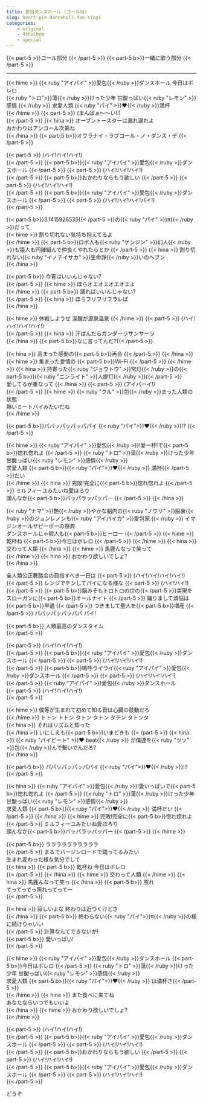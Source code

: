 ```yaml
---
title: 愛包ダンスホール (コール付)
slug: heart-pie-danceholl-fan-sings
categories:
    - original
    - 4thalbum
    - special
---
```


{{< part-5 >}}コール部分  {{< /part-5 >}}
{{< part-5 b>}}一緒に歌う部分  {{< /part-5 >}}

---

{{< hime >}}
{{< ruby "アイパイ" >}}愛包{{< /ruby >}}ダンスホール 今日はボレロ  
{{< ruby "トロ">}}蕩{{< /ruby >}}けった少年 甘酸っぱい{{< ruby "レモン" >}}感情  {{< /ruby >}}
求愛人類 {{< ruby "パイ" >}}♥{{< /ruby >}}満杯  
{{< /hime >}}
{{< part-5 >}}
(まんぱぁ～～い!!)  
{{< /part-5 >}}
{{< hina >}}
オーブントースターは漏れ漏れよ  
おかわりはアンコール次第ね  
{{< /hina >}}
{{< part-5 b>}}オワラナイ・ラブコール・ノ・ダンス・デ  {{< /part-5 >}}

{{< part-5 >}}
(ハイ!ハイ!ハイ!)  
{{< /part-5 >}}
{{< part-5 b>}}{{< ruby "アイパイ" >}}愛包{{< /ruby >}}ダンスホール  {{< /part-5 >}}
{{< part-5 >}}
(ハイ!ハイ!ハイ!)  
{{< /part-5 >}}
{{< part-5 b>}}おかわりならもう欲しい  {{< /part-5 >}}
{{< part-5 >}}
(ハイ!ハイ!ハイ!)  
{{< /part-5 >}}
{{< part-5 b>}}{{< ruby "アイパイ" >}}愛包{{< /ruby >}}ダンスホール  {{< /part-5 >}}
{{< part-5 >}}
(ハイ!ハイ!ハイ!パイ!)  
{{< /part-5 >}}

{{< part-5 b>}}3.1415926535{{< /part-5 >}}の{{< ruby "パイ" >}}π{{< /ruby >}}だって  
{{< hime >}}
割り切れない気持ち抱えてるよ  
{{< /hime >}}
{{< part-5 b>}}ロボ人も{{< ruby "ゲンジン" >}}幻人{{< /ruby >}}も猿人も円陣組んで仲良くやれたらとか  {{< /part-5 >}}
{{< hina >}}
割り切れない{{< ruby "イノチイサカ" >}}生命諍{{< /ruby >}}いのヘブン  
{{< /hina >}}

{{< part-5 b>}}
今宵はいいんじゃない?  
{{< /part-5 >}}
{{< hime >}}
ほらオエオエオエオエよ  
{{< /hime >}}
{{< part-5 b>}}
踊ればいいんじゃない?  
{{< /part-5 >}}
{{< hina >}}
ほらフリフリフラレば  
{{< /hina >}}

{{< hime >}}
休戦しようぜ 涙腺が源泉温泉 
{{< /hime >}}
{{< part-5 >}}
(ハイ!ハイ!ハイ!ハイ!)  
{{< /part-5 >}}
{{< hina >}}
汗ばんだらガンダーラサンサーラ  
{{< /hina >}}
{{< part-5 b>}}なに言ってんだ?{{< /part-5 >}}

{{< hina >}}
高まった感動の{{< part-5 b>}}再会  {{< /part-5 >}}
{{< /hina >}}
{{< hime >}}
集まった愛情の {{< part-5 b>}}Wi-Fi  {{< /part-5 >}}
{{< /hime >}}
{{< hina >}}
持寄った{{< ruby "ジョウトウ" >}}常灯{{< /ruby >}}の{{< part-5 b>}}{{< ruby "ニンライト" >}}人提灯{{< /ruby >}}{{< /part-5 >}}  
愛してるが重なって 
{{< /hina >}}
{{< part-5 >}}
(アイパーイ!)  
{{< /part-5 >}}
{{< hime >}}
{{< ruby "クル" >}}包{{< /ruby >}}まった人類の状態  
熱いミートパイみたいだね  
{{< /hime >}}

{{< part-5 b>}}パパッパッパッパパイ {{< ruby "パイ">}}♥{{< /ruby >}}!?  {{< /part-5 >}}

{{< hime >}}
{{< ruby "アイパイ" >}}愛包{{< /ruby >}}!愛一杯!で{{< part-5 b>}}惚れ惚れよ  {{< /part-5 >}}
{{< ruby "トロ" >}}蕩{{< /ruby >}}けった少年 甘酸っぱい{{< ruby "レモン" >}}感情{{< /ruby >}}  
求愛人類 {{< part-5 b>}}{{< ruby "パイ">}}♥{{< /ruby >}} 満杯{{< /part-5 >}}だい  
{{< /hime >}}
{{< hina >}}
完敗!完全に{{< part-5 b>}}惚れ惚れよ  {{< /part-5 >}}
ミルフィーユみたいね愛ほろり  
頭んなか{{< part-5 b>}}パッパラッパッパー  {{< /part-5 >}}
{{< /hina >}}

{{< ruby "ナマ" >}}艶{{< /ruby >}}やかな脳内の{{< ruby "ノウリ" >}}脳裏{{< /ruby >}}のジョンレノンも{{< ruby "アイパイカ" >}}愛包家  {{< /ruby >}}
イマジンオールザピーポーの祭典  
ダンスホールじゃ暇人も{{< part-5 b>}}ヒーロー  {{< /part-5 >}}
{{< hime >}}
乾杯ね {{< part-5 b>}}今日はボレロ  {{< /part-5 >}}
{{< /hime >}}
{{< hina >}}
交わって人類 
{{< /hina >}}
{{< hime >}}
馬鹿んなって笑って  
{{< /hime >}}
{{< hina >}}
おかわり欲しいでしょ?  
{{< /hina >}}

全人類公正舞踏会の目指すべき一日は 
{{< part-5 >}}
(ハイ!ハイ!ハイ!ハイ!)  
{{< /part-5 >}}
レンジでチンしてパイになる様な 
{{< part-5 >}}
(ハイ!ハイ!)  
{{< /part-5 >}}
{{< part-5 b>}}脳みそもトロトロの世の{{< /part-5 >}}実現をスローガンに{{< part-5 b>}}オールナイト  {{< /part-5 >}}
踊りまして煩悩は{{< part-5 b>}}早退  {{< /part-5 >}}
つきまして聖人を{{< part-5 b>}}増産  {{< /part-5 >}}
パパッパッパッパパ パイ!  

{{< part-5 b>}}
人類最高のダンスタイム  
{{< /part-5 >}}

{{< part-5 >}}
(ハイ!ハイ!ハイ!)  
{{< /part-5 >}}
{{< part-5 b>}}{{< ruby "アイパイ" >}}愛包{{< /ruby >}}ダンスホール  {{< /part-5 >}}
{{< part-5 >}}
(ハイ!ハイ!ハイ!)  
{{< /part-5 >}}
{{< part-5 b>}}嗚呼ライライ{{< ruby "アイパイ" >}}愛包{{< /ruby >}}ダンスホール  {{< /part-5 >}}
{{< part-5 >}}
(ハイ!ハイ!ハイ!)  
{{< /part-5 >}}
{{< ruby "アイパイ" >}}愛包{{< /ruby >}}ダンスホール  
{{< part-5 >}}
(ハイ!ハイ!ハイ!)  
{{< /part-5 >}}

{{< hime >}}
僕等が生まれて初めて知る音は心臓の鼓動だろ  
{{< /hime >}}
トトン トトン タトン タトン タテン タトンタ  
{{< hina >}}
それはリズムと知った  
{{< /hina >}}
いにしえも{{< part-5 b>}}いまどきも  {{< /part-5 >}}
{{< hina >}}
{{< ruby "パイビート" >}}♥ beat{{< /ruby >}} が僕達を{{< ruby "ツツ" >}}包{{< /ruby >}}んで繋いでんだろ?  
{{< /hina >}}

{{< part-5 b>}}
パパッパッパッパパイ {{< ruby "パイ">}}♥{{< /ruby >}}!?  
{{< /part-5 >}}

{{< hina >}}
{{< ruby "アイパイ" >}}愛包{{< /ruby >}}!愛いっぱいで{{< part-5 b>}}惚れ惚れよ  {{< /part-5 >}}
{{< ruby "トロ" >}}蕩{{< /ruby >}}けった少年 甘酸っぱい{{< ruby "レモン" >}}感情{{< /ruby >}}  
求愛人類 {{< part-5 b>}}{{< ruby "パイ">}}♥{{< /ruby >}} 満杯だい  {{< /part-5 >}}
{{< /hina >}}
{{< hime >}}
完敗!完全に{{< part-5 b>}}惚れ惚れよ  {{< /part-5 >}}
ミルフィーユみたいね愛ほろり  
頭んなか{{< part-5 b>}}パッパラッパッパー  {{< /part-5 >}}
{{< /hime >}}

{{< part-5 b>}}
ララララララララララ  
{{< /part-5 >}}
まるでバージンロードで踊ってるみたい  
生まれ変わった様な気分でして  
{{< hina >}}
{{< part-5 b>}}
乾杯ね 今日はボレロ  
{{< /part-5 >}}
{{< /hina >}}
{{< hime >}}
交わって人類 
{{< /hime >}}
{{< hina >}}
馬鹿んなって笑っ
{{< /hina >}}
{{< part-5 b>}}
照れ  
てってってっ照れってってー  
{{< /part-5 >}}

{{< hina >}}
寂しいよな 終わりは近づくけどさ  
{{< /hina >}}
{{< part-5 b>}}
終わらない{{< ruby "パイ">}}π{{< /ruby >}}の様に続けりゃいい  
{{< /part-5 >}}
計算なんてできないが!  
{{< part-5 b>}}
愛いっぱい!  
{{< /part-5 >}}

{{< hime >}}
{{< ruby "アイパイ" >}}愛包{{< /ruby >}}ダンスホール {{< part-5 b>}}今日はボレロ  {{< /part-5 >}}
{{< ruby "トロ" >}}蕩{{< /ruby >}}けった少年 甘酸っぱい{{< ruby "レモン" >}}感情{{< /ruby >}}  
求愛人類 {{< part-5 b>}}{{< ruby "パイ">}}♥{{< /ruby >}} は満杯さ{{< /part-5 >}}  
{{< /hime >}}
{{< hina >}}
また食べに来てね  
あなたならいつでもいいよ  
{{< /hina >}}
{{< hime >}}
おかわり欲しいでしょ?  
{{< /hime >}}

{{< part-5 >}}
(ハイ!ハイ!ハイ!)  
{{< /part-5 >}}
{{< part-5 b>}}{{< ruby "アイパイ" >}}愛包{{< /ruby >}}ダンスホール  {{< /part-5 >}}
{{< part-5 >}}
(ハイ!ハイ!ハイ!)  
{{< /part-5 >}}
{{< part-5 b>}}おかわりならもう欲しい  {{< /part-5 >}}
{{< part-5 >}}
(ハイ!ハイ!ハイ!)  
{{< /part-5 >}}
{{< part-5 b>}}{{< ruby "アイパイ" >}}愛包{{< /ruby >}}ダンスホール  {{< /part-5 >}}
{{< part-5 >}}
(ハイ!ハイ!ハイ!)  
{{< /part-5 >}}

どうぞ  